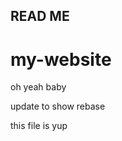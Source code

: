 READ ME
------------------------------------------------
# my-website
oh yeah baby

update to show rebase

this file is yup
